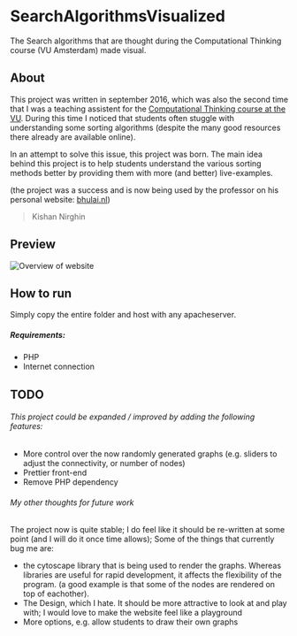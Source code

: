 # SearchAlgorithmsVisualized
The Search algorithms that are thought during the Computational Thinking course (VU Amsterdam) made visual. 
## About
This project was written in september 2016, which was also the second time that I was a teaching assistent for the [Computational Thinking course at the VU](https://www.vu.nl/nl/studiegids/2017-2018/bachelor/c-f/computer-science/index.aspx?view=module&origin=50049123&id=50049587). During this time I noticed that students often stuggle with understanding some sorting algorithms (despite the many good resources there already are available online).

In an attempt to solve this issue, this project was born. The main idea behind this project is to help students understand the various sorting methods better by providing them with more (and better) live-examples. 

(the project was a success and is now being used by the professor on his personal website: [bhulai.nl](http://bhulai.nl))
> Kishan Nirghin
## Preview
![Overview of website](https://kishanjay.github.io/SearchAlgorithmsVisualized/preview/psoverview.png)

## How to run
Simply copy the entire folder and host with any apacheserver.
##### Requirements: 
* PHP
* Internet connection

## TODO
###### This project could be expanded / improved by adding the following features:
* More control over the now randomly generated graphs (e.g. sliders to adjust the connectivity, or number of nodes)
* Prettier front-end
* Remove PHP dependency

###### My other thoughts for future work
The project now is quite stable; I do feel like it should be re-written at some point (and I will do it once time allows); Some of the things that currently bug me are: 
* the cytoscape library that is being used to render the graphs. Whereas libraries are useful for rapid development, it affects the flexibility of the program. (a good example is that some of the nodes are rendered on top of eachother).
* The Design, which I hate. It should be more attractive to look at and play with; I would love to make the website feel like a playground
* More options, e.g. allow students to draw their own graphs
